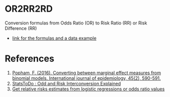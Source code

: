 # OR2RR2RD

Conversion formulas from Odds Ratio (OR) to Risk Ratio (RR) or Risk Difference (RR)

- [link for the formulas and a data example](https://htmlpreview.github.io/?https://raw.githubusercontent.com/ehsanx/OR2RR2RD/master/convert.html)

# References

1. [Popham, F. (2016). Converting between marginal effect measures from binomial models. International journal of epidemiology, 45(2), 590-591.](https://academic.oup.com/ije/article/45/2/590/2572549)
2. [StatsToDo : Odd and Risk Interconversion Explained](https://www.statstodo.com/OddRiskConversion_Exp.php)
3. [Get relative risks estimates from logistic regressions or odds ratio values](https://strengejacke.github.io/sjstats/reference/odds_to_rr.html)
